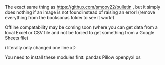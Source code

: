 The exact same thing as https://github.com/smoov22/bulletin , but it simply does nothing if an image is not found instead of raising an error! (remove everything from the booksonas folder to see it work!)

Offline compatability may be coming soon (where you can get data from a local Excel or CSV file and not be forced to get something from a Google Sheets file)

i literally only changed one line xD

You need to install these modules first:
pandas
Pillow
openpyxl
os
